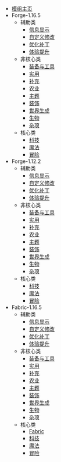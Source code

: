 * [模组主页](mod/)
* Forge-1.16.5
  * 辅助类
    * [信息显示](mod/forge/1.16.5/辅助类/信息显示.md)
    * [自定义修改](mod/forge/1.16.5/辅助类/自定义修改.md)
    * [优化补丁](mod/forge/1.16.5/辅助类/优化补丁.md)
    * [体验提升](mod/forge/1.16.5/辅助类/体验提升.md)
  * 非核心类
    * [装备与工具](mod/forge/1.16.5/非核心类/装备与工具.md)
    * [实用](mod/forge/1.16.5/非核心类/实用.md)
    * [补充](mod/forge/1.16.5/非核心类/补充.md)
    * [农业](mod/forge/1.16.5/非核心类/农业.md)
    * [主题](mod/forge/1.16.5/非核心类/主题.md)
    * [装饰](mod/forge/1.16.5/非核心类/装饰.md)
    * [世界生成](mod/forge/1.16.5/非核心类/世界生成.md)
    * [生物](mod/forge/1.16.5/非核心类/生物.md)
    * [杂项](mod/forge/1.16.5/非核心类/杂项.md)
  * 核心类
    * [科技](mod/forge/1.16.5/核心类/科技.md)
    * [魔法](mod/forge/1.16.5/核心类/魔法.md)
    * [冒险](mod/forge/1.16.5/核心类/冒险.md)
* Forge-1.12.2
  * 辅助类
    * [信息显示](mod/forge/1.12.2/辅助类/信息显示.md)
    * [自定义修改](mod/forge/1.12.2/辅助类/自定义修改.md)
    * [优化补丁](mod/forge/1.12.2/辅助类/优化补丁.md)
    * [体验提升](mod/forge/1.12.2/辅助类/体验提升.md)
  * 非核心类
    * [装备与工具](mod/forge/1.12.2/非核心类/装备与工具.md)
    * [实用](mod/forge/1.12.2/非核心类/实用.md)
    * [补充](mod/forge/1.12.2/非核心类/补充.md)
    * [农业](mod/forge/1.12.2/非核心类/农业.md)
    * [主题](mod/forge/1.12.2/非核心类/主题.md)
    * [装饰](mod/forge/1.12.2/非核心类/装饰.md)
    * [世界生成](mod/forge/1.12.2/非核心类/世界生成.md)
    * [生物](mod/forge/1.12.2/非核心类/生物.md)
    * [杂项](mod/forge/1.12.2/非核心类/杂项.md)
  * 核心类
    * [科技](mod/forge/1.12.2/核心类/科技.md)
    * [魔法](mod/forge/1.12.2/核心类/魔法.md)
    * [冒险](mod/forge/1.12.2/核心类/冒险.md)
* Fabric-1.16.5
  * 辅助类
    * [信息显示](mod/fabric/1.16.5/辅助类/信息显示.md)
    * [自定义修改](mod/fabric/1.16.5/辅助类/自定义修改.md)
    * [优化补丁](mod/fabric/1.16.5/辅助类/优化补丁.md)
    * [体验提升](mod/fabric/1.16.5/辅助类/体验提升.md)
  * 非核心类
    * [装备与工具](mod/fabric/1.16.5/非核心类/装备与工具.md)
    * [实用](mod/fabric/1.16.5/非核心类/装备与工具.md)
    * [补充](mod/fabric/1.16.5/非核心类/补充.md)
    * [农业](mod/fabric/1.16.5/非核心类/农业.md)
    * [主题](mod/fabric/1.16.5/非核心类/主题.md)
    * [装饰](mod/fabric/1.16.5/非核心类/装饰.md)
    * [世界生成](mod/fabric/1.16.5/非核心类/世界生成.md)
    * [生物](mod/fabric/1.16.5/非核心类/生物.md)
    * [杂项](mod/fabric/1.16.5/非核心类/杂项.md)
  * 核心类
    * [Fabric](mod/fabric/1.16.5/核心类/Fabric.md)
    * [科技](mod/fabric/1.16.5/核心类/科技.md)
    * [魔法](mod/fabric/1.16.5/核心类/魔法.md)
    * [冒险](mod/fabric/1.16.5/核心类/冒险.md)
